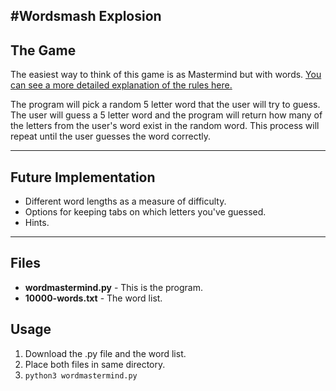 #Wordsmash Explosion
---

## The Game

The easiest way to think of this game is as Mastermind but with words. [You can see a more detailed explanation of the rules here.](https://www.word-grabber.com/printable-word-games/a-mastermind-with-words-jotto)

The program will pick a random 5 letter word that the user will try to guess. The user will guess a 5 letter word and the program will return how many of the letters from the user's word exist in the random word. This process will repeat until the user guesses the word correctly.

---

## Future Implementation

- Different word lengths as a measure of difficulty.
- Options for keeping tabs on which letters you've guessed.
- Hints.

---

## Files

- **wordmastermind.py** - This is the program.
- **10000-words.txt** - The word list.

## Usage

1. Download the .py file and the word list.
2. Place both files in same directory.
3. ```python3 wordmastermind.py```